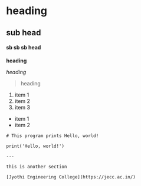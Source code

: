 # heading

## sub head

#### sb sb sb head

**heading**

*heading*

> heading

1. item 1
2. item 2
3. item 3

- item 1
- item 2

```
# This program prints Hello, world!

print('Hello, world!')

---

this is another section

[Jyothi Engineering College](https://jecc.ac.in/)
